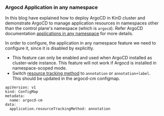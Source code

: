 ### Argocd Application in any namespace

In this blog have explained how to deploy ArgoCD in KinD cluster and demonstrate ArgoCD to manage application resources in namespaces other than the control plane's namespace (which is `argocd`).
Refer ArgoCD documentation [applications in any namespace](https://argo-cd.readthedocs.io/en/latest/operator-manual/app-any-namespace/) for more details.

In order to configure, the application in any namespace feature we need to configure it, since it is disabled by explicitly.

- This feature can only be enabled and used when ArgoCD installed as cluster-wide instance. This feature will not work if Argocd is installed in namespace-scoped mode.
- Switch [resource tracking method](https://argo-cd.readthedocs.io/en/latest/operator-manual/app-any-namespace/#switch-resource-tracking-method) to `annotation` or `annotation+label`. This should be updated in the argocd-cm configmap.

```
apiVersion: v1
kind: ConfigMap
metadata:
  name: argocd-cm
data:
  application.resourceTrackingMethod: annotation
```

